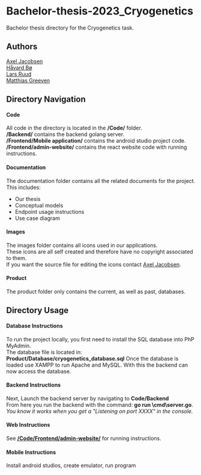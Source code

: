 # Bachelor-thesis-2023_Cryogenetics
Bachelor thesis directory for the Cryogenetics task. 
## Authors
[Axel Jacobsen](https://github.com/AxelJacobsen) <br>
[Håvard Bø](https://github.com/Haavbo) <br>
[Lars Ruud](https://github.com/Thefantasticbagle) <br>
[Matthias Greeven](https://github.com/TheGrevling)

## Directory Navigation
#### Code
All code in the directory is located in the **/Code/** folder. <br>
**/Backend/** contains the backend golang server. <br>
**/Frontend/Mobile application/** contains the android studio project code. <br>
**/Frontend/admin-website/** contains the react website code with running instructions.
#### Documentation
The documentation folder contains all the related documents for the project. This includes:
* Our thesis
* Conceptual models
* Endpoint usage instructions
* Use case diagram
#### Images
The images folder contains all icons used in our applications. <br>
These icons are all self created and therefore have no copyright associated to them. <br>
If you want the source file for editing the icons contact [Axel Jacobsen](https://github.com/AxelJacobsen). <br>
#### Product
The product folder only contains the current, as well as past, databases.

## Directory Usage
#### Database Instructions
To run the project locally, you first need to install the SQL database into PhP MyAdmin. <br>
The database file is located in: **Product/Database/cryogenetics_database.sql**
Once the database is loaded use XAMPP to run Apache and MySQL. With this the backend can now access the database. <br>
#### Backend Instructions
Next, Launch the backend server by navigating to **Code/Backend** <br>
From here you run the backend with the command: **go run \cmd\server.go**.<br> 
*You know it works when you get a "Listening on port XXXX" in the console.* <br>
#### Web Instructions
See [**/Code/Frontend/admin-website/**](Code/Frontend/admin-website/README.md) for running instructions.
#### Mobile Instructions
Install android studios, create emulator, run program
